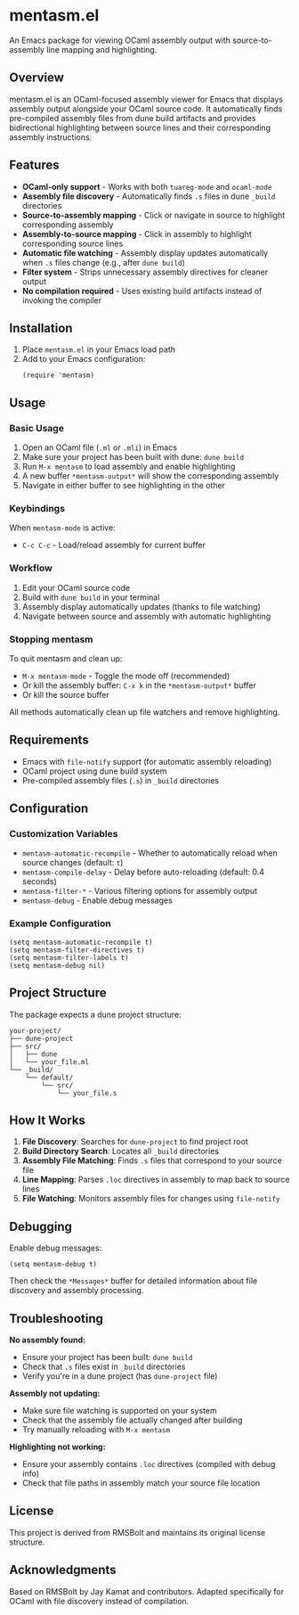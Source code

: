 # mentasm.el

An Emacs package for viewing OCaml assembly output with source-to-assembly line mapping and highlighting.

## Overview

mentasm.el is an OCaml-focused assembly viewer for Emacs that displays assembly output alongside your OCaml source code. It automatically finds pre-compiled assembly files from dune build artifacts and provides bidirectional highlighting between source lines and their corresponding assembly instructions.

## Features

- **OCaml-only support** - Works with both `tuareg-mode` and `ocaml-mode`
- **Assembly file discovery** - Automatically finds `.s` files in dune `_build` directories
- **Source-to-assembly mapping** - Click or navigate in source to highlight corresponding assembly
- **Assembly-to-source mapping** - Click in assembly to highlight corresponding source lines
- **Automatic file watching** - Assembly display updates automatically when `.s` files change (e.g., after `dune build`)
- **Filter system** - Strips unnecessary assembly directives for cleaner output
- **No compilation required** - Uses existing build artifacts instead of invoking the compiler

## Installation

1. Place `mentasm.el` in your Emacs load path
2. Add to your Emacs configuration:
   ```elisp
   (require 'mentasm)
   ```

## Usage

### Basic Usage

1. Open an OCaml file (`.ml` or `.mli`) in Emacs
2. Make sure your project has been built with dune: `dune build`
3. Run `M-x mentasm` to load assembly and enable highlighting
4. A new buffer `*mentasm-output*` will show the corresponding assembly
5. Navigate in either buffer to see highlighting in the other

### Keybindings

When `mentasm-mode` is active:
- `C-c C-c` - Load/reload assembly for current buffer

### Workflow

1. Edit your OCaml source code
2. Build with `dune build` in your terminal
3. Assembly display automatically updates (thanks to file watching)
4. Navigate between source and assembly with automatic highlighting

### Stopping mentasm

To quit mentasm and clean up:
- `M-x mentasm-mode` - Toggle the mode off (recommended)
- Or kill the assembly buffer: `C-x k` in the `*mentasm-output*` buffer
- Or kill the source buffer

All methods automatically clean up file watchers and remove highlighting.

## Requirements

- Emacs with `file-notify` support (for automatic assembly reloading)
- OCaml project using dune build system
- Pre-compiled assembly files (`.s`) in `_build` directories

## Configuration

### Customization Variables

- `mentasm-automatic-recompile` - Whether to automatically reload when source changes (default: `t`)
- `mentasm-compile-delay` - Delay before auto-reloading (default: 0.4 seconds)
- `mentasm-filter-*` - Various filtering options for assembly output
- `mentasm-debug` - Enable debug messages

### Example Configuration

```elisp
(setq mentasm-automatic-recompile t)
(setq mentasm-filter-directives t)
(setq mentasm-filter-labels t)
(setq mentasm-debug nil)
```

## Project Structure

The package expects a dune project structure:
```
your-project/
├── dune-project
├── src/
│   ├── dune
│   └── your_file.ml
└── _build/
    └── default/
        └── src/
            └── your_file.s
```

## How It Works

1. **File Discovery**: Searches for `dune-project` to find project root
2. **Build Directory Search**: Locates all `_build` directories
3. **Assembly File Matching**: Finds `.s` files that correspond to your source file
4. **Line Mapping**: Parses `.loc` directives in assembly to map back to source lines
5. **File Watching**: Monitors assembly files for changes using `file-notify`

## Debugging

Enable debug messages:
```elisp
(setq mentasm-debug t)
```

Then check the `*Messages*` buffer for detailed information about file discovery and assembly processing.

## Troubleshooting

**No assembly found:**
- Ensure your project has been built: `dune build`
- Check that `.s` files exist in `_build` directories
- Verify you're in a dune project (has `dune-project` file)

**Assembly not updating:**
- Make sure file watching is supported on your system
- Check that the assembly file actually changed after building
- Try manually reloading with `M-x mentasm`

**Highlighting not working:**
- Ensure your assembly contains `.loc` directives (compiled with debug info)
- Check that file paths in assembly match your source file location

## License

This project is derived from RMSBolt and maintains its original license structure.

## Acknowledgments

Based on RMSBolt by Jay Kamat and contributors. Adapted specifically for OCaml with file discovery instead of compilation.